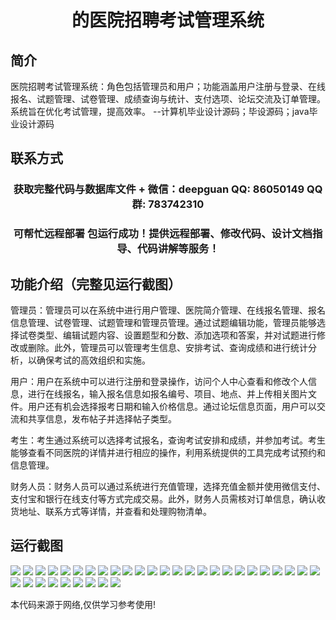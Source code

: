 <p><h1 align="center">的医院招聘考试管理系统</h1></p>

## 简介
医院招聘考试管理系统：角色包括管理员和用户；功能涵盖用户注册与登录、在线报名、试题管理、试卷管理、成绩查询与统计、支付选项、论坛交流及订单管理。系统旨在优化考试管理，提高效率。    --计算机毕业设计源码；毕设源码；java毕业设计源码


## 联系方式
<p><h3 align="center">获取完整代码与数据库文件 + 微信：deepguan QQ: 86050149 QQ群: 783742310</h3></p>
<p><h3 align="center">可帮忙远程部署 包运行成功！提供远程部署、修改代码、设计文档指导、代码讲解等服务！</h3></p>

## 功能介绍（完整见运行截图）
管理员：管理员可以在系统中进行用户管理、医院简介管理、在线报名管理、报名信息管理、试卷管理、试题管理和管理员管理。通过试题编辑功能，管理员能够选择试卷类型、编辑试题内容、设置题型和分数、添加选项和答案，并对试题进行修改或删除。此外，管理员可以管理考生信息、安排考试、查询成绩和进行统计分析，以确保考试的高效组织和实施。

用户：用户在系统中可以进行注册和登录操作，访问个人中心查看和修改个人信息，进行在线报名，输入报名信息如报名编号、项目、地点、并上传相关图片文件。用户还有机会选择报考日期和输入价格信息。通过论坛信息页面，用户可以交流和共享信息，发布帖子并选择帖子类型。

考生：考生通过系统可以选择考试报名，查询考试安排和成绩，并参加考试。考生能够查看不同医院的详情并进行相应的操作，利用系统提供的工具完成考试预约和信息管理。

财务人员：财务人员可以通过系统进行充值管理，选择充值金额并使用微信支付、支付宝和银行在线支付等方式完成交易。此外，财务人员需核对订单信息，确认收货地址、联系方式等详情，并查看和处理购物清单。


## 运行截图
![](https://bs-1329754181.cos.ap-shanghai.myqcloud.com/ssm/HospitalRecruitmentExamManagementSystem/img/001.jpg)
![](https://bs-1329754181.cos.ap-shanghai.myqcloud.com/ssm/HospitalRecruitmentExamManagementSystem/img/002.jpg)
![](https://bs-1329754181.cos.ap-shanghai.myqcloud.com/ssm/HospitalRecruitmentExamManagementSystem/img/003.jpg)
![](https://bs-1329754181.cos.ap-shanghai.myqcloud.com/ssm/HospitalRecruitmentExamManagementSystem/img/004.jpg)
![](https://bs-1329754181.cos.ap-shanghai.myqcloud.com/ssm/HospitalRecruitmentExamManagementSystem/img/005.jpg)
![](https://bs-1329754181.cos.ap-shanghai.myqcloud.com/ssm/HospitalRecruitmentExamManagementSystem/img/006.jpg)
![](https://bs-1329754181.cos.ap-shanghai.myqcloud.com/ssm/HospitalRecruitmentExamManagementSystem/img/007.jpg)
![](https://bs-1329754181.cos.ap-shanghai.myqcloud.com/ssm/HospitalRecruitmentExamManagementSystem/img/008.jpg)
![](https://bs-1329754181.cos.ap-shanghai.myqcloud.com/ssm/HospitalRecruitmentExamManagementSystem/img/009.jpg)
![](https://bs-1329754181.cos.ap-shanghai.myqcloud.com/ssm/HospitalRecruitmentExamManagementSystem/img/010.jpg)
![](https://bs-1329754181.cos.ap-shanghai.myqcloud.com/ssm/HospitalRecruitmentExamManagementSystem/img/011.jpg)
![](https://bs-1329754181.cos.ap-shanghai.myqcloud.com/ssm/HospitalRecruitmentExamManagementSystem/img/012.jpg)
![](https://bs-1329754181.cos.ap-shanghai.myqcloud.com/ssm/HospitalRecruitmentExamManagementSystem/img/013.jpg)
![](https://bs-1329754181.cos.ap-shanghai.myqcloud.com/ssm/HospitalRecruitmentExamManagementSystem/img/014.jpg)
![](https://bs-1329754181.cos.ap-shanghai.myqcloud.com/ssm/HospitalRecruitmentExamManagementSystem/img/015.jpg)
![](https://bs-1329754181.cos.ap-shanghai.myqcloud.com/ssm/HospitalRecruitmentExamManagementSystem/img/016.jpg)
![](https://bs-1329754181.cos.ap-shanghai.myqcloud.com/ssm/HospitalRecruitmentExamManagementSystem/img/017.jpg)
![](https://bs-1329754181.cos.ap-shanghai.myqcloud.com/ssm/HospitalRecruitmentExamManagementSystem/img/018.jpg)
![](https://bs-1329754181.cos.ap-shanghai.myqcloud.com/ssm/HospitalRecruitmentExamManagementSystem/img/019.jpg)
![](https://bs-1329754181.cos.ap-shanghai.myqcloud.com/ssm/HospitalRecruitmentExamManagementSystem/img/020.jpg)
![](https://bs-1329754181.cos.ap-shanghai.myqcloud.com/ssm/HospitalRecruitmentExamManagementSystem/img/021.jpg)
![](https://bs-1329754181.cos.ap-shanghai.myqcloud.com/ssm/HospitalRecruitmentExamManagementSystem/img/022.jpg)
![](https://bs-1329754181.cos.ap-shanghai.myqcloud.com/ssm/HospitalRecruitmentExamManagementSystem/img/023.jpg)
![](https://bs-1329754181.cos.ap-shanghai.myqcloud.com/ssm/HospitalRecruitmentExamManagementSystem/img/024.jpg)
![](https://bs-1329754181.cos.ap-shanghai.myqcloud.com/ssm/HospitalRecruitmentExamManagementSystem/img/025.jpg)
![](https://bs-1329754181.cos.ap-shanghai.myqcloud.com/ssm/HospitalRecruitmentExamManagementSystem/img/026.jpg)
![](https://bs-1329754181.cos.ap-shanghai.myqcloud.com/ssm/HospitalRecruitmentExamManagementSystem/img/027.jpg)
![](https://bs-1329754181.cos.ap-shanghai.myqcloud.com/ssm/HospitalRecruitmentExamManagementSystem/img/028.jpg)
![](https://bs-1329754181.cos.ap-shanghai.myqcloud.com/ssm/HospitalRecruitmentExamManagementSystem/img/029.jpg)
![](https://bs-1329754181.cos.ap-shanghai.myqcloud.com/ssm/HospitalRecruitmentExamManagementSystem/img/030.jpg)
![](https://bs-1329754181.cos.ap-shanghai.myqcloud.com/ssm/HospitalRecruitmentExamManagementSystem/img/031.jpg)
![](https://bs-1329754181.cos.ap-shanghai.myqcloud.com/ssm/HospitalRecruitmentExamManagementSystem/img/032.jpg)
![](https://bs-1329754181.cos.ap-shanghai.myqcloud.com/ssm/HospitalRecruitmentExamManagementSystem/img/033.jpg)
![](https://bs-1329754181.cos.ap-shanghai.myqcloud.com/ssm/HospitalRecruitmentExamManagementSystem/img/034.jpg)

<p>本代码来源于网络,仅供学习参考使用!</p>
